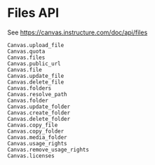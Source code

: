 # Files API

See https://canvas.instructure.com/doc/api/files

```@docs
Canvas.upload_file
Canvas.quota
Canvas.files
Canvas.public_url
Canvas.file
Canvas.update_file
Canvas.delete_file
Canvas.folders
Canvas.resolve_path
Canvas.folder
Canvas.update_folder
Canvas.create_folder
Canvas.delete_folder
Canvas.copy_file
Canvas.copy_folder
Canvas.media_folder
Canvas.usage_rights
Canvas.remove_usage_rights
Canvas.licenses
```
